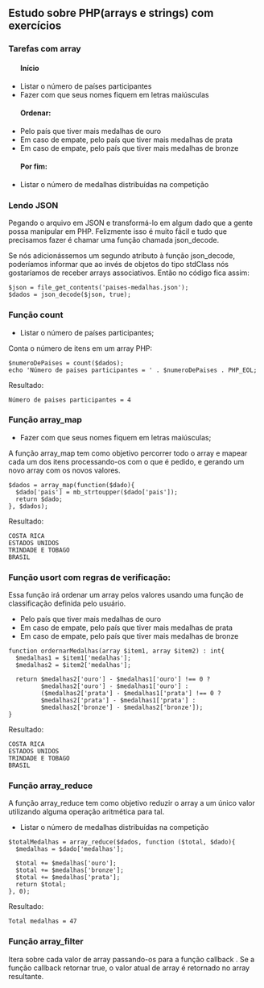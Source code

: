 ## Estudo sobre PHP(arrays e strings) com exercícios

### Tarefas com array

<ul>
  <h4>Início</h4>
  <li>Listar o número de países participantes</li>
  <li>Fazer com que seus nomes fiquem em letras maiúsculas</li>
  <h4>Ordenar:</h4>
  <li>Pelo país que tiver mais medalhas de ouro</li>
  <li>Em caso de empate, pelo país que tiver mais medalhas de prata</li>
  <li>Em caso de empate, pelo país que tiver mais medalhas de bronze</li>
  <h4>Por fim:</h4>
  <li>Listar o número de medalhas distribuídas na competição</li>
</ul>

### Lendo JSON

Pegando o arquivo em JSON e transformá-lo em algum dado que a gente possa manipular em PHP.
Felizmente isso é muito fácil e tudo que precisamos fazer é chamar uma função chamada json_decode.

Se nós adicionássemos um segundo atributo à função json_decode, poderíamos informar que ao invés de objetos do tipo stdClass nós gostaríamos de receber arrays associativos.
Então no código fica assim:

```
$json = file_get_contents('paises-medalhas.json');
$dados = json_decode($json, true);
```

### Função count

- Listar o número de países participantes;

Conta o número de itens em um array PHP:

```
$numeroDePaises = count($dados);
echo 'Número de paises participantes = ' . $numeroDePaises . PHP_EOL;
```
Resultado:
```
Número de paises participantes = 4
```


### Função array_map

- Fazer com que seus nomes fiquem em letras maiúsculas;

A função array_map tem como objetivo percorrer todo o array e mapear cada um dos itens processando-os com o que é pedido, e gerando um novo array com os novos valores.

```
$dados = array_map(function($dado){
  $dado['pais'] = mb_strtoupper($dado['pais']);
  return $dado;
}, $dados);
```
Resultado:
```
COSTA RICA
ESTADOS UNIDOS
TRINDADE E TOBAGO
BRASIL
```

### Função usort com regras de verificação:

Essa função irá ordenar um array pelos valores usando uma função de classificação definida pelo usuário.

- Pelo país que tiver mais medalhas de ouro
- Em caso de empate, pelo país que tiver mais medalhas de prata
- Em caso de empate, pelo país que tiver mais medalhas de bronze

```
function ordernarMedalhas(array $item1, array $item2) : int{
  $medalhas1 = $item1['medalhas'];
  $medalhas2 = $item2['medalhas'];

  return $medalhas2['ouro'] - $medalhas1['ouro'] !== 0 ?
         $medalhas2['ouro'] - $medalhas1['ouro'] :
         ($medalhas2['prata'] - $medalhas1['prata'] !== 0 ?
         $medalhas2['prata'] - $medalhas1['prata'] :
         $medalhas2['bronze'] - $medalhas2['bronze']);
}
```
Resultado:
```
COSTA RICA
ESTADOS UNIDOS
TRINDADE E TOBAGO
BRASIL
```

### Função array_reduce

A função array_reduce tem como objetivo reduzir o array a um único valor utilizando alguma operação aritmética para tal.

- Listar o número de medalhas distribuídas na competição

````
$totalMedalhas = array_reduce($dados, function ($total, $dado){
  $medalhas = $dado['medalhas'];
  
  $total += $medalhas['ouro'];
  $total += $medalhas['bronze'];
  $total += $medalhas['prata'];
  return $total;
}, 0);
````
Resultado:
````
Total medalhas = 47
````

### Função array_filter

Itera sobre cada valor de array passando-os para a função callback . Se a função callback retornar true, o valor atual de array é retornado no array resultante. 
